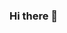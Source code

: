 ### Hi there 👋

<!--
**blueint323/blueint323** is a ✨ _special_ ✨ repository because its `README.md` (this file) appears on your GitHub profile.

Here are some ideas to get you started:

- 🔭 I’m currently working on ...
- 🌱 I’m currently learning ...
- 👯 I’m looking to collaborate on ...
- 🤔 I’m looking for help with ...
- 💬 Ask me about ...
- 📫 How to reach me: ...
- 😄 Pronouns: ...
- ⚡ Fun fact: ...

[![http://mazassumnida.wtf/api/generate_badge?boj=swoon](http://mazassumnida.wtf/api/generate_badge?boj=swoon)](https://solved.ac/swoon)

